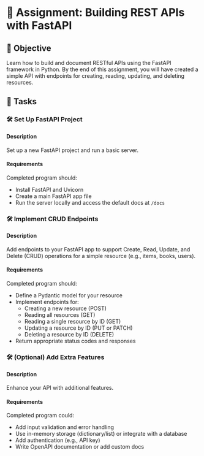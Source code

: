 # 📘 Assignment: Building REST APIs with FastAPI

## 🎯 Objective

Learn how to build and document RESTful APIs using the FastAPI framework in Python. By the end of this assignment, you will have created a simple API with endpoints for creating, reading, updating, and deleting resources.

## 📝 Tasks

### 🛠️	Set Up FastAPI Project

#### Description
Set up a new FastAPI project and run a basic server.

#### Requirements
Completed program should:
- Install FastAPI and Uvicorn
- Create a main FastAPI app file
- Run the server locally and access the default docs at `/docs`

### 🛠️	Implement CRUD Endpoints

#### Description
Add endpoints to your FastAPI app to support Create, Read, Update, and Delete (CRUD) operations for a simple resource (e.g., items, books, users).

#### Requirements
Completed program should:
- Define a Pydantic model for your resource
- Implement endpoints for:
  - Creating a new resource (POST)
  - Reading all resources (GET)
  - Reading a single resource by ID (GET)
  - Updating a resource by ID (PUT or PATCH)
  - Deleting a resource by ID (DELETE)
- Return appropriate status codes and responses

### 🛠️	(Optional) Add Extra Features

#### Description
Enhance your API with additional features.

#### Requirements
Completed program could:
- Add input validation and error handling
- Use in-memory storage (dictionary/list) or integrate with a database
- Add authentication (e.g., API key)
- Write OpenAPI documentation or add custom docs
